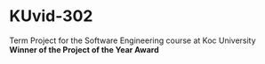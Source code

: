 # KUvid-302

Term Project for the Software Engineering course at Koc University  
**Winner of the Project of the Year Award**
